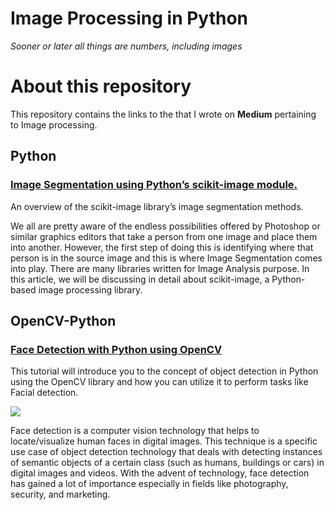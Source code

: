 # Image Processing in Python

*Sooner or later all things are numbers, including images*

# About this repository 
This repository contains the links to the  that I wrote on **Medium** pertaining to Image processing.

## Python
### [Image Segmentation using Python’s scikit-image module.](https://towardsdatascience.com/image-segmentation-using-pythons-scikit-image-module-533a61ecc980)
 
An overview of the scikit-image library’s image segmentation methods. 

We all are pretty aware of the endless possibilities offered by Photoshop or similar graphics editors that take a person from one image and place them into another. However, the first step of doing this is identifying where that person is in the source image and this is where Image Segmentation comes into play. There are many libraries written for Image Analysis purpose. In this article, we will be discussing in detail about scikit-image, a Python-based image processing library.


## OpenCV-Python
### [Face Detection with Python using OpenCV](https://levelup.gitconnected.com/face-detection-with-python-using-opencv-5c27e521c19a)
 
This tutorial will introduce you to the concept of object detection in Python using the OpenCV library and how you can utilize it to perform tasks like Facial detection.

![](https://github.com/parulnith/Face-Detection-in-Python-using-OpenCV/blob/master/data/group_output.png)

Face detection is a computer vision technology that helps to locate/visualize human faces in digital images. This technique is a specific use case of object detection technology that deals with detecting instances of semantic objects of a certain class (such as humans, buildings or cars) in digital images and videos. With the advent of technology, face detection has gained a lot of importance especially in fields like photography, security, and marketing.
